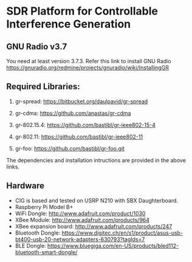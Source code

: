# SDR Platform for Controllable Interference Generation

## GNU Radio v3.7
You need at least version 3.7.3.
Refer this link to install GNU Radio 
https://gnuradio.org/redmine/projects/gnuradio/wiki/InstallingGR

## Required Libraries:

1. gr-spread: https://bitbucket.org/daulpavid/gr-spread

2. gr-cdma: https://github.com/anastas/gr-cdma

3. gr-802.15.4: https://github.com/bastibl/gr-ieee802-15-4

4. gr-802.11: https://github.com/bastibl/gr-ieee802-11

5. gr-foo: https://github.com/bastibl/gr-foo.git

The dependencies and installation intructions are provided in the above links. 

## Hardware
* CIG is based and tested on USRP N210 with SBX Daughterboard. 
* Raspberry Pi Model B+
* WiFi Dongle: http://www.adafruit.com/product/1030
* XBee Module: http://www.adafruit.com/products/964
* XBee expansion board: http://www.adafruit.com/products/247
* Bluetooth Dongle: https://www.digitec.ch/en/s1/product/asus-usb-bt400-usb-20-network-adapters-630793?tagIds=7
* BLE Dongle: https://www.bluegiga.com/en-US/products/bled112-bluetooth-smart-dongle/  

